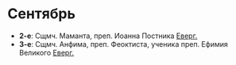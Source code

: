 
# Сентябрь

- **2-е**: Сщмч. Маманта, преп. Иоанна Постника [Еверг.](02_EUR.ru.md)
- **3-е**: Сщмч. Анфима, преп. Феоктиста, ученика преп. Ефимия Великого [Еверг.](03_EUR.ru.md)